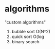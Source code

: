 # algorithms
"custom algorithms"
1) bubble sort O(N^2)  
2) quick sort O(log           
3) binary search       
                 
             
   
         
     
  
            
           
     
    
       
      
    
  
  
